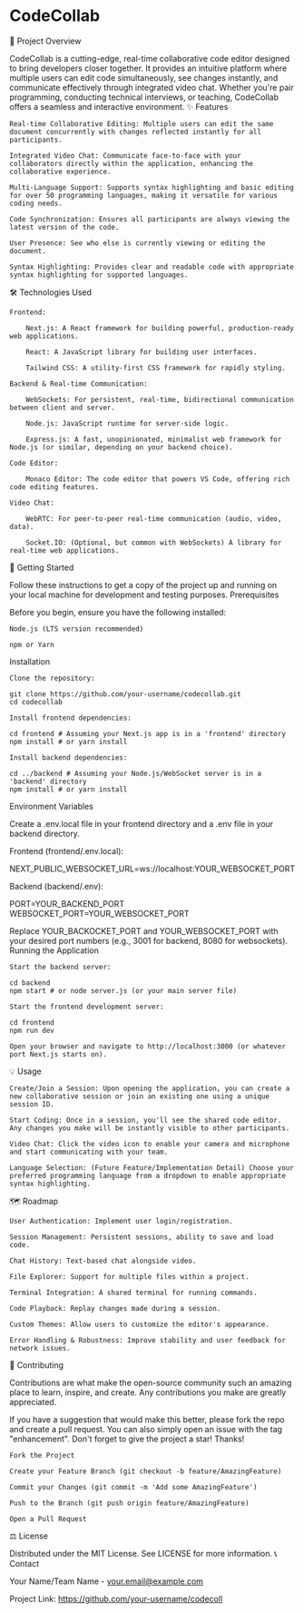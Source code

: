 # CodeCollab

🚀 Project Overview

CodeCollab is a cutting-edge, real-time collaborative code editor designed to bring developers closer together. It provides an intuitive platform where multiple users can edit code simultaneously, see changes instantly, and communicate effectively through integrated video chat. Whether you're pair programming, conducting technical interviews, or teaching, CodeCollab offers a seamless and interactive environment.
✨ Features

    Real-time Collaborative Editing: Multiple users can edit the same document concurrently with changes reflected instantly for all participants.

    Integrated Video Chat: Communicate face-to-face with your collaborators directly within the application, enhancing the collaborative experience.

    Multi-Language Support: Supports syntax highlighting and basic editing for over 50 programming languages, making it versatile for various coding needs.

    Code Synchronization: Ensures all participants are always viewing the latest version of the code.

    User Presence: See who else is currently viewing or editing the document.

    Syntax Highlighting: Provides clear and readable code with appropriate syntax highlighting for supported languages.

🛠️ Technologies Used

    Frontend:

        Next.js: A React framework for building powerful, production-ready web applications.

        React: A JavaScript library for building user interfaces.

        Tailwind CSS: A utility-first CSS framework for rapidly styling.

    Backend & Real-time Communication:

        WebSockets: For persistent, real-time, bidirectional communication between client and server.

        Node.js: JavaScript runtime for server-side logic.

        Express.js: A fast, unopinionated, minimalist web framework for Node.js (or similar, depending on your backend choice).

    Code Editor:

        Monaco Editor: The code editor that powers VS Code, offering rich code editing features.

    Video Chat:

        WebRTC: For peer-to-peer real-time communication (audio, video, data).

        Socket.IO: (Optional, but common with WebSockets) A library for real-time web applications.

🚀 Getting Started

Follow these instructions to get a copy of the project up and running on your local machine for development and testing purposes.
Prerequisites

Before you begin, ensure you have the following installed:

    Node.js (LTS version recommended)

    npm or Yarn

Installation

    Clone the repository:

    git clone https://github.com/your-username/codecollab.git
    cd codecollab

    Install frontend dependencies:

    cd frontend # Assuming your Next.js app is in a 'frontend' directory
    npm install # or yarn install

    Install backend dependencies:

    cd ../backend # Assuming your Node.js/WebSocket server is in a 'backend' directory
    npm install # or yarn install

Environment Variables

Create a .env.local file in your frontend directory and a .env file in your backend directory.

Frontend (frontend/.env.local):

NEXT_PUBLIC_WEBSOCKET_URL=ws://localhost:YOUR_WEBSOCKET_PORT

Backend (backend/.env):

PORT=YOUR_BACKEND_PORT
WEBSOCKET_PORT=YOUR_WEBSOCKET_PORT

Replace YOUR_BACKOCKET_PORT and YOUR_WEBSOCKET_PORT with your desired port numbers (e.g., 3001 for backend, 8080 for websockets).
Running the Application

    Start the backend server:

    cd backend
    npm start # or node server.js (or your main server file)

    Start the frontend development server:

    cd frontend
    npm run dev

    Open your browser and navigate to http://localhost:3000 (or whatever port Next.js starts on).

💡 Usage

    Create/Join a Session: Upon opening the application, you can create a new collaborative session or join an existing one using a unique session ID.

    Start Coding: Once in a session, you'll see the shared code editor. Any changes you make will be instantly visible to other participants.

    Video Chat: Click the video icon to enable your camera and microphone and start communicating with your team.

    Language Selection: (Future Feature/Implementation Detail) Choose your preferred programming language from a dropdown to enable appropriate syntax highlighting.

🗺️ Roadmap

    User Authentication: Implement user login/registration.

    Session Management: Persistent sessions, ability to save and load code.

    Chat History: Text-based chat alongside video.

    File Explorer: Support for multiple files within a project.

    Terminal Integration: A shared terminal for running commands.

    Code Playback: Replay changes made during a session.

    Custom Themes: Allow users to customize the editor's appearance.

    Error Handling & Robustness: Improve stability and user feedback for network issues.

🤝 Contributing

Contributions are what make the open-source community such an amazing place to learn, inspire, and create. Any contributions you make are greatly appreciated.

If you have a suggestion that would make this better, please fork the repo and create a pull request. You can also simply open an issue with the tag "enhancement". Don't forget to give the project a star! Thanks!

    Fork the Project

    Create your Feature Branch (git checkout -b feature/AmazingFeature)

    Commit your Changes (git commit -m 'Add some AmazingFeature')

    Push to the Branch (git push origin feature/AmazingFeature)

    Open a Pull Request

⚖️ License

Distributed under the MIT License. See LICENSE for more information.
📞 Contact

Your Name/Team Name - your.email@example.com

Project Link: https://github.com/your-username/codecoll
